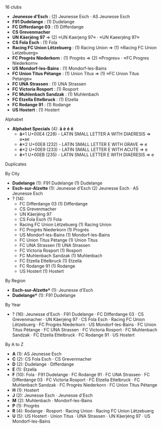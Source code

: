 16 clubs

- **Jeunesse d'Esch** : (2) Jeunesse Esch · AS Jeunesse Esch
- **F91 Dudelange** : (1) Dudelange
- **FC Differdange 03** : (1) Differdange
- **CS Grevenmacher**
- **UN Käerjéng 97** ⇒ (2) ≈UN Kaerjeng 97≈ · ≈UN Kaeerjéng 97≈
- **CS Fola Esch** : (1) Fola
- **Racing FC Union Lëtzebuerg** : (1) Racing Union ⇒ (1) ≈Racing FC Union Letzebuerg≈
- **FC Progrès Niederkorn** : (1) Progrès ⇒ (2) ≈Progres≈ · ≈FC Progres Niederkorn≈
- **US Mondorf-les-Bains** : (1) Mondorf-les-Bains
- **FC Union Titus Pétange** : (1) Union Titus ⇒ (1) ≈FC Union Titus Petange≈
- **FC UNA Strassen** : (1) UNA Strassen
- **FC Victoria Rosport** : (1) Rosport
- **FC Muhlenbach Sandzak** : (1) Muhlenbach
- **FC Etzella Ettelbruck** : (1) Etzella
- **FC Rodange 91** : (1) Rodange
- **US Hostert** : (1) Hostert




Alphabet

- **Alphabet Specials** (4):  **ä**  **è**  **é**  **ë** 
  - **ä**×1 U+00E4 (228) - LATIN SMALL LETTER A WITH DIAERESIS ⇒ a•ae
  - **è**×2 U+00E8 (232) - LATIN SMALL LETTER E WITH GRAVE ⇒ e
  - **é**×2 U+00E9 (233) - LATIN SMALL LETTER E WITH ACUTE ⇒ e
  - **ë**×1 U+00EB (235) - LATIN SMALL LETTER E WITH DIAERESIS ⇒ e




Duplicates





By City

- **Dudelange** (1): F91 Dudelange  (1) Dudelange
- **Esch-sur-Alzette** (1): Jeunesse d'Esch  (2) Jeunesse Esch · AS Jeunesse Esch
- ? (14): 
  - FC Differdange 03  (1) Differdange
  - CS Grevenmacher 
  - UN Käerjéng 97 
  - CS Fola Esch  (1) Fola
  - Racing FC Union Lëtzebuerg  (1) Racing Union
  - FC Progrès Niederkorn  (1) Progrès
  - US Mondorf-les-Bains  (1) Mondorf-les-Bains
  - FC Union Titus Pétange  (1) Union Titus
  - FC UNA Strassen  (1) UNA Strassen
  - FC Victoria Rosport  (1) Rosport
  - FC Muhlenbach Sandzak  (1) Muhlenbach
  - FC Etzella Ettelbruck  (1) Etzella
  - FC Rodange 91  (1) Rodange
  - US Hostert  (1) Hostert




By Region

- **Esch-sur-Alzette†** (1):   Jeunesse d'Esch
- **Dudelange†** (1):   F91 Dudelange




By Year

- ? (16):   Jeunesse d'Esch · F91 Dudelange · FC Differdange 03 · CS Grevenmacher · UN Käerjéng 97 · CS Fola Esch · Racing FC Union Lëtzebuerg · FC Progrès Niederkorn · US Mondorf-les-Bains · FC Union Titus Pétange · FC UNA Strassen · FC Victoria Rosport · FC Muhlenbach Sandzak · FC Etzella Ettelbruck · FC Rodange 91 · US Hostert






By A to Z

- **A** (1): AS Jeunesse Esch
- **C** (2): CS Fola Esch · CS Grevenmacher
- **D** (2): Dudelange · Differdange
- **E** (1): Etzella
- **F** (10): Fola · F91 Dudelange · FC Rodange 91 · FC UNA Strassen · FC Differdange 03 · FC Victoria Rosport · FC Etzella Ettelbruck · FC Muhlenbach Sandzak · FC Progrès Niederkorn · FC Union Titus Pétange
- **H** (1): Hostert
- **J** (2): Jeunesse Esch · Jeunesse d'Esch
- **M** (2): Muhlenbach · Mondorf-les-Bains
- **P** (1): Progrès
- **R** (4): Rodange · Rosport · Racing Union · Racing FC Union Lëtzebuerg
- **U** (5): US Hostert · Union Titus · UNA Strassen · UN Käerjéng 97 · US Mondorf-les-Bains




